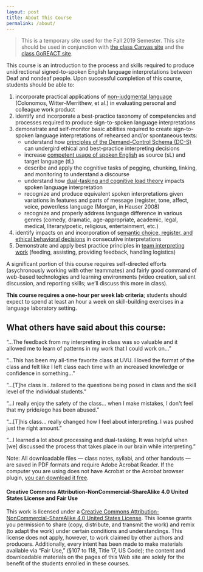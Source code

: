 ```yaml
---
layout: post
title: About This Course
permalink: /about/
---
```


> This is a temporary site used for the Fall 2019 Semester. This site should be used in conjunction with [the class Canvas site](https://uvu.instructure.com) and the [class GoREACT site](https://app.goreact.com/login).

This course is an introduction to the process and skills required to produce unidirectional signed-to-spoken English language interpretations between Deaf and nondeaf people. Upon successful completion of this course, students should be able to:

1. incorporate practical applications of [non-judgmental language](../2019/08/contexting-work-and-feedback.html) (Colonomos, Witter-Merrithew, et al.) in evaluating personal and colleague work product
2. identify and incorporate a best-practice taxonomy of competencies and processes required to produce sign-to-spoken language interpretations
3. demonstrate and self-monitor basic abilities required to create sign-to-spoken language interpretations of rehearsed and/or spontaneous texts:
	* understand how [principles of the Demand-Control Schema (DC-S)](../2019/08/contexting-work-and-feedback.html) can undergird ethical and best-practice interpreting decisions
	* increase [competent usage of spoken English](../2019/08/intralingual-language-development.html) as source (sL) and target language (tL)
	* describe and apply the cognitive tasks of pegging, chunking, linking, and monitoring to understand a discourse
	* understand how [dual-tasking and cognitive load theory](../2019/08/managing-memory-issues.html) impacts spoken language interpretation
	* recognize and produce equivalent spoken interpretations given variations in features and parts of message (register, tone, affect, voice, power/less language (Morgan, in Hauser 2008)
	* recognize and properly address language difference in various genres (comedy, dramatic, age-appropriate, academic, legal, medical, literary/poetic, religious, entertainment, etc.)
4. identify impacts on and incorporation of s[emantic choice, register, and ethical behavioral decisions](../2019/08/attending-and-listening.html) in consecutive interpretations
5. Demonstrate and apply best practice principles in [team interpreting work](../2019/08/teaming.html) (feeding, assisting, providing feedback, handling logistics)

A significant portion of this course requires self-directed efforts (asychronously working with other teammates) and fairly good command of web-based technologies and learning environments (video creation, salient discussion, and reporting skills; we’ll discuss this more in class).

**This course requires a one-hour per week lab criteria**; students should expect to spend at least an hour a week on skill-building exercises in a language laboratory setting.

## What others have said about this course:
“...The feedback from my interpreting in class was so valuable and it allowed me to learn of patterns in my work that I could work on...”

“...This has been my all-time favorite class at UVU. I loved the format of the class and felt like I left class each time with an increased knowledge or confidence in something...”

“...[T]he class is...tailored to the questions being posed in class and the skill level of the individual students.”

“...I really enjoy the safety of the class... when I make mistakes, I don't feel that my pride/ego has been abused.”

“...[T]his class... really changed how I feel about interpreting. I was pushed just the right amount.”

“...I learned a lot about processing and dual-tasking. It was helpful when [we] discussed the process that takes place in our brain while interpreting.”

Note: All downloadable files — class notes, syllabi, and other handouts — are saved in PDF formats and require Adobe Acrobat Reader. If the computer you are using does not have Acrobat or the Acrobat browser plugin, [you can download it free](http://www.adobe.com/products/acrobat/readstep2.html).

#### Creative Commons Attribution-NonCommercial-ShareAlike 4.0 United States License and Fair Use 
This work is licensed under a [Creative Commons Attribution-NonCommercial-ShareAlike 4.0 United States License](https://creativecommons.org/licenses/by-nc-sa/4.0). This license grants you permission to share (copy, distribute, and transmit the work) and remix (to adapt the work) under certain conditions and understandings. This license does not apply, however, to work claimed by other authors and producers. Additionally, every intent has been made to make materials available via “Fair Use,” (§107 to 118, Title 17, US Code); the content and downloadable materials on the pages of this Web site are solely for the benefit of the students enrolled in these courses.